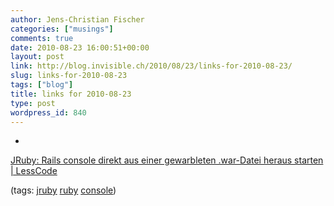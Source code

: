 ```yaml
---
author: Jens-Christian Fischer
categories: ["musings"]
comments: true
date: 2010-08-23 16:00:51+00:00
layout: post
link: http://blog.invisible.ch/2010/08/23/links-for-2010-08-23/
slug: links-for-2010-08-23
tags: ["blog"]
title: links for 2010-08-23
type: post
wordpress_id: 840
---
```


  * 
                

[JRuby: Rails console direkt aus einer gewarbleten .war-Datei heraus starten | LessCode](http://www.lesscode.de/2010/08/22/rails-console-direkt-aus-einer-war-datei-starten/)


                
                

(tags: [jruby](http://delicious.com/jaycee/jruby) [ruby](http://delicious.com/jaycee/ruby) [console](http://delicious.com/jaycee/console))


            
